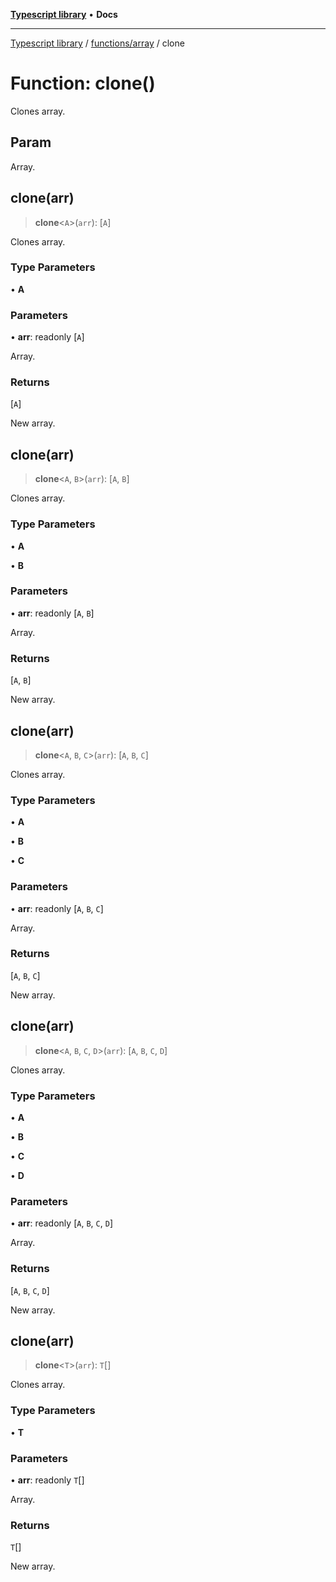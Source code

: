 [**Typescript library**](../../../index.md) • **Docs**

***

[Typescript library](../../../modules.md) / [functions/array](../index.md) / clone

# Function: clone()

Clones array.

## Param

Array.

## clone(arr)

> **clone**\<`A`\>(`arr`): [`A`]

Clones array.

### Type Parameters

• **A**

### Parameters

• **arr**: readonly [`A`]

Array.

### Returns

[`A`]

New array.

## clone(arr)

> **clone**\<`A`, `B`\>(`arr`): [`A`, `B`]

Clones array.

### Type Parameters

• **A**

• **B**

### Parameters

• **arr**: readonly [`A`, `B`]

Array.

### Returns

[`A`, `B`]

New array.

## clone(arr)

> **clone**\<`A`, `B`, `C`\>(`arr`): [`A`, `B`, `C`]

Clones array.

### Type Parameters

• **A**

• **B**

• **C**

### Parameters

• **arr**: readonly [`A`, `B`, `C`]

Array.

### Returns

[`A`, `B`, `C`]

New array.

## clone(arr)

> **clone**\<`A`, `B`, `C`, `D`\>(`arr`): [`A`, `B`, `C`, `D`]

Clones array.

### Type Parameters

• **A**

• **B**

• **C**

• **D**

### Parameters

• **arr**: readonly [`A`, `B`, `C`, `D`]

Array.

### Returns

[`A`, `B`, `C`, `D`]

New array.

## clone(arr)

> **clone**\<`T`\>(`arr`): `T`[]

Clones array.

### Type Parameters

• **T**

### Parameters

• **arr**: readonly `T`[]

Array.

### Returns

`T`[]

New array.
